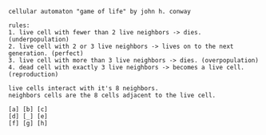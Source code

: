     cellular automaton "game of life" by john h. conway

    rules: 
    1. live cell with fewer than 2 live neighbors -> dies. (underpopulation)
    2. live cell with 2 or 3 live neighbors -> lives on to the next generation. (perfect)
    3. live cell with more than 3 live neighbors -> dies. (overpopulation)
    4. dead cell with exactly 3 live neighbors -> becomes a live cell. (reproduction)

    live cells interact with it's 8 neighbors. 
    neighbors cells are the 8 cells adjacent to the live cell.

    [a] [b] [c]
    [d] [_] [e]
    [f] [g] [h]
